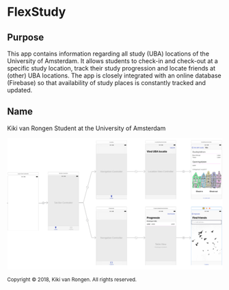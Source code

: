 # FlexStudy

## Purpose
This app contains information regarding all study (UBA) locations of the University of Amsterdam. It allows students to check-in and check-out
at a specific study location, track their study progression and locate friends at (other) UBA locations. The app is closely integrated with an online
database (Firebase) so that availability of study places is constantly tracked and updated. 

## Name
Kiki van Rongen
Student at the University of Amsterdam

![alt text](https://github.com/kikivanrongen/FlexStudy/blob/master/doc/Storyboard%20overview.png "Storyboard overview")

<sup>Copyright © 2018, Kiki van Rongen. All rights reserved.</sup>
